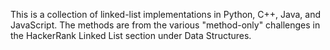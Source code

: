 This is a collection of linked-list implementations in Python, C++, Java, and
JavaScript. The methods are from the various "method-only" challenges in the
HackerRank Linked List section under Data Structures.
